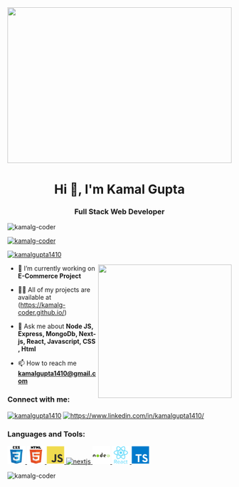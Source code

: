 <img width='100%' height='350px' src='https://media.istockphoto.com/id/1193278024/vector/application-of-smartphone-with-business-graph-and-analytics-data-on-isometric-mobile-phone.jpg?s=612x612&w=0&k=20&c=cV3zqN7LAi6_qAqW45_vZMg7HVRSt4_2NV-SRJ-FK04='/>
<h1 align="center">Hi 👋, I'm Kamal Gupta</h1>
<h3 align="center">Full Stack Web Developer</h3>
<p align="left"> <img src="https://komarev.com/ghpvc/?username=kamalg-coder&label=Profile%20views&color=0e75b6&style=flat" alt="kamalg-coder" /> </p>

<p align="left"> <a href="https://github.com/ryo-ma/github-profile-trophy"><img src="https://github-profile-trophy.vercel.app/?username=kamalg-coder" alt="kamalg-coder" /></a> </p>

<p align="left"> <a href="https://twitter.com/kamalgupta1410" target="blank"><img src="https://img.shields.io/twitter/follow/kamalgupta1410?logo=twitter&style=for-the-badge" alt="kamalgupta1410" /></a> </p>
<img align='right' width='300px' height="300px" src='https://www.shutterstock.com/image-vector/software-design-over-white-background-260nw-277084379.jpg'/>


- 🌱 I’m currently working on **E-Commerce Project**

- 👨‍💻 All of my projects are available at (https://kamalg-coder.github.io/)

- 💬 Ask me about **Node JS, Express, MongoDb, Next-js, React, Javascript, CSS , Html**

- 📫 How to reach me **kamalgupta1410@gmail.com**

<h3 align="left">Connect with me:</h3>
<p align="left">
<a href="https://twitter.com/kamalgupta1410" target="blank"><img align="center" src="https://raw.githubusercontent.com/rahuldkjain/github-profile-readme-generator/master/src/images/icons/Social/twitter.svg" alt="kamalgupta1410" height="30" width="40" /></a>
<a href="https://linkedin.com/in/kamalgupta1410/" target="blank"><img align="center" src="https://raw.githubusercontent.com/rahuldkjain/github-profile-readme-generator/master/src/images/icons/Social/linked-in-alt.svg" alt="https://www.linkedin.com/in/kamalgupta1410/" height="30" width="40" /></a>
</p>

<h3 align="left">Languages and Tools:</h3>
<p align="left"> <a href="https://www.w3schools.com/css/" target="_blank" rel="noreferrer"> <img src="https://raw.githubusercontent.com/devicons/devicon/master/icons/css3/css3-original-wordmark.svg" alt="css3" width="40" height="40"/> </a> <a href="https://www.w3.org/html/" target="_blank" rel="noreferrer"> <img src="https://raw.githubusercontent.com/devicons/devicon/master/icons/html5/html5-original-wordmark.svg" alt="html5" width="40" height="40"/> </a> <a href="https://developer.mozilla.org/en-US/docs/Web/JavaScript" target="_blank" rel="noreferrer"> <img src="https://raw.githubusercontent.com/devicons/devicon/master/icons/javascript/javascript-original.svg" alt="javascript" width="40" height="40"/> </a> <a href="https://nextjs.org/" target="_blank" rel="noreferrer"> <img src="https://cdn.worldvectorlogo.com/logos/nextjs-2.svg" alt="nextjs" width="40" height="40"/> </a> <a href="https://nodejs.org" target="_blank" rel="noreferrer"> <img src="https://raw.githubusercontent.com/devicons/devicon/master/icons/nodejs/nodejs-original-wordmark.svg" alt="nodejs" width="40" height="40"/> </a> <a href="https://reactjs.org/" target="_blank" rel="noreferrer"> <img src="https://raw.githubusercontent.com/devicons/devicon/master/icons/react/react-original-wordmark.svg" alt="react" width="40" height="40"/> </a> <a href="https://www.typescriptlang.org/" target="_blank" rel="noreferrer"> <img src="https://raw.githubusercontent.com/devicons/devicon/master/icons/typescript/typescript-original.svg" alt="typescript" width="40" height="40"/> </a> </p>

<!-- <p><img align="left" src="https://github-readme-stats.vercel.app/api/top-langs?username=kamalgupta1410&show_icons=true&locale=en&layout=compact" alt="kamalgupta1410" /></p> -->

<!-- <p>&nbsp;<img align="center" src="https://github-readme-stats.vercel.app/api?username=kamalgupta1410&show_icons=true&locale=en" alt="kamalgupta1410" /></p> -->

<p><img align="center" src="https://github-readme-streak-stats.herokuapp.com/?user=kamalg-coder&" alt="kamalg-coder" /></p>

